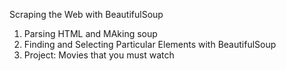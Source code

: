 Scraping the Web with BeautifulSoup
1. Parsing HTML and MAking soup
2. Finding and Selecting Particular Elements with BeautifulSoup
3. Project: Movies that you must watch